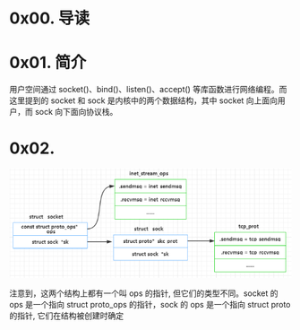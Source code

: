 # 0x00. 导读

# 0x01. 简介

用户空间通过 socket()、bind()、listen()、accept() 等库函数进行网络编程。而这里提到的 socket 和 sock 是内核中的两个数据结构，其中 socket 向上面向用户，而 sock 向下面向协议栈。

# 0x02. 

![Alt text](../../pic/linux/net/sock_socket.png)

注意到，这两个结构上都有一个叫 ops 的指针, 但它们的类型不同。socket 的 ops 是一个指向 struct proto_ops 的指针，sock 的 ops 是一个指向 struct proto 的指针, 它们在结构被创建时确定